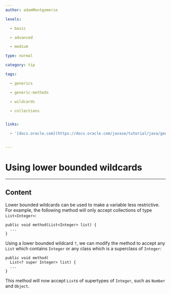 ```yaml
---
author: adamMontgomerie

levels:

  - basic

  - advanced

  - medium

type: normal

category: tip

tags:

  - generics

  - generic-methods

  - wildcards

  - collections


links:

  - '[docs.oracle.com](https://docs.oracle.com/javase/tutorial/java/generics/lowerBounded.html){website}'


---
```


# Using lower bounded wildcards

---
## Content

Lower bounded wildcards can be used to make a variable less restrictive. For example, the following method will only accept collections of type `List<Integer>`:
```
public void method(List<Integer> list) {
  ...
}
```
Using a lower bounded wildcard `?`, we can modify the method to accept any `List` which contains `Integer` or any class which is a superclass of `Integer`:
```
public void method(
  List<? super Integer> list) {
  ...
}
```
This method will now accept `List`s of supertypes of `Integer`, such as `Number` and `Object`.

